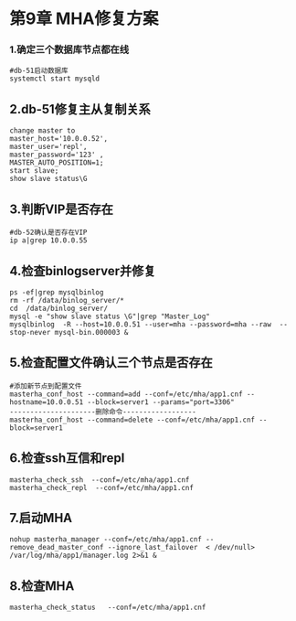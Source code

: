 # 第9章 MHA修复方案

### 1.确定三个数据库节点都在线

```
#db-51启动数据库
systemctl start mysqld
```

## 2.db-51修复主从复制关系

```
change master to 
master_host='10.0.0.52',
master_user='repl',
master_password='123' ,
MASTER_AUTO_POSITION=1;
start slave;
show slave status\G
```

## 3.判断VIP是否存在

```
#db-52确认是否存在VIP
ip a|grep 10.0.0.55
```

## 4.检查binlogserver并修复

```
ps -ef|grep mysqlbinlog
rm -rf /data/binlog_server/*
cd  /data/binlog_server/
mysql -e "show slave status \G"|grep "Master_Log"
mysqlbinlog  -R --host=10.0.0.51 --user=mha --password=mha --raw  --stop-never mysql-bin.000003 &
```

## 5.检查配置文件确认三个节点是否存在

```
#添加新节点到配置文件
masterha_conf_host --command=add --conf=/etc/mha/app1.cnf --hostname=10.0.0.51 --block=server1 --params="port=3306"
---------------------删除命令------------------
masterha_conf_host --command=delete --conf=/etc/mha/app1.cnf --block=server1
```

## 6.检查ssh互信和repl

```
masterha_check_ssh  --conf=/etc/mha/app1.cnf
masterha_check_repl  --conf=/etc/mha/app1.cnf
```

## 7.启动MHA

```
nohup masterha_manager --conf=/etc/mha/app1.cnf --remove_dead_master_conf --ignore_last_failover  < /dev/null> /var/log/mha/app1/manager.log 2>&1 &
```

## 8.检查MHA

```
masterha_check_status   --conf=/etc/mha/app1.cnf 
```


